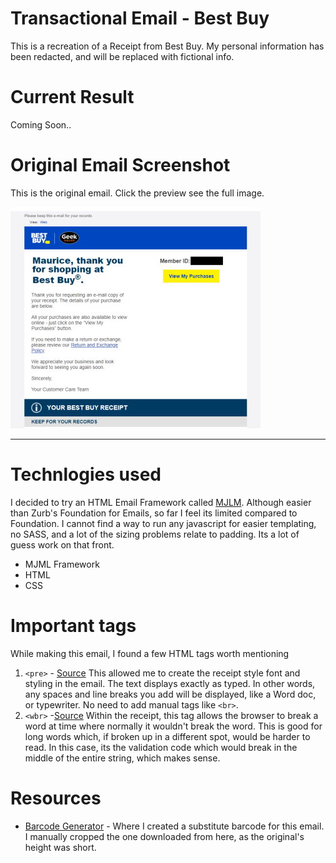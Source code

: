 # Transactional Email - Best Buy
This is a recreation of a Receipt from Best Buy. My personal information has been redacted, and will be replaced with fictional info.

# Current Result
Coming Soon..

# Original Email Screenshot
This is the original email. Click the preview see the full image.

<a href="./img/email-screenshot.jpg" alt="Original Email"><img src="./img/email-screenshot_thumb.jpg" alt="original email"></a>

---
# Technlogies used
I decided to try an HTML Email Framework called [MJLM](https://mjml.io/). Although easier than Zurb's Foundation for Emails, so far I feel its limited compared to Foundation. I cannot find a way to run any javascript for easier templating, no SASS, and a lot of the sizing problems relate to padding. Its a lot of guess work on that front.
* MJML Framework
* HTML
* CSS

# Important tags
While making this email, I found a few HTML tags worth mentioning
1. `<pre>` - [Source](https://www.w3schools.com/tags/tag_pre.asp) This allowed me to create the receipt style font and styling in the email. The text displays exactly as typed. In other words, any spaces and line breaks you add will be displayed, like a Word doc, or typewriter. No need to add manual tags like `<br>`.
2. `<wbr>` -[Source](https://developer.mozilla.org/en-US/docs/Web/HTML/Element/wbr) Within the receipt, this tag allows the browser to break a word at time where normally it wouldn't break the word. This is good for long words which, if broken up in a different spot, would be harder to read. In this case, its the validation code which would break in the middle of the entire string, which makes sense.

# Resources
* [Barcode Generator](https://www.cognex.com/resources/interactive-tools/free-barcode-generator) - Where I created a substitute barcode for this email. I manually cropped the one downloaded from here, as the original's height was short.